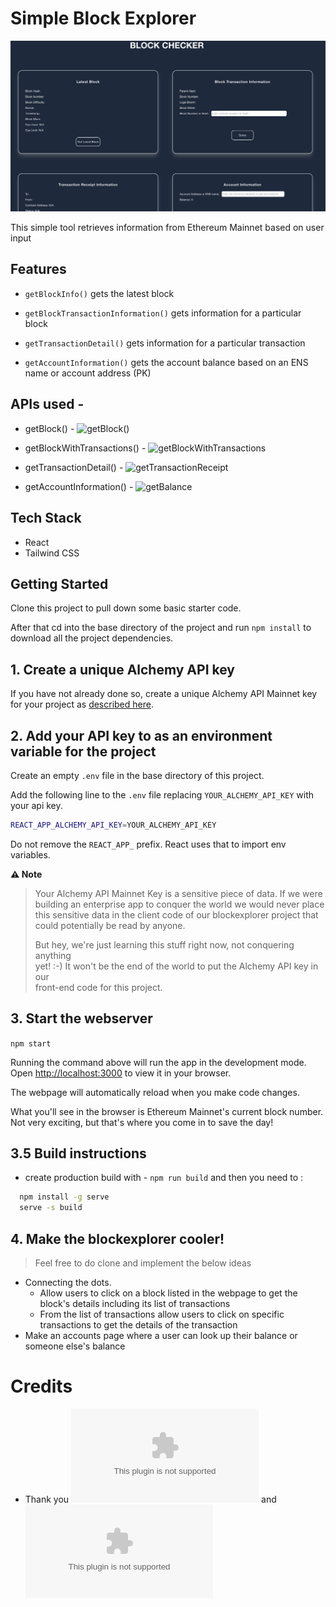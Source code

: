 # Simple Block Explorer

![alt text](image.png)

This simple tool retrieves information from Ethereum Mainnet based on user input

## Features

- `getBlockInfo()` gets the latest block

- `getBlockTransactionInformation()` gets information for a particular block

- `getTransactionDetail()` gets information for a particular transaction

- `getAccountInformation()` gets the account balance based on an ENS name or account address (PK)

## APIs used -

- getBlock() - ![getBlock()](https://docs.alchemy.com/reference/sdk-getblock)

- getBlockWithTransactions() - ![getBlockWithTransactions](https://docs.alchemy.com/reference/sdk-getblockwithtransactions)

- getTransactionDetail() - ![getTransactionReceipt](https://docs.alchemy.com/reference/sdk-gettransactionreceipt)

- getAccountInformation() - ![getBalance](https://docs.alchemy.com/reference/sdk-getbalance)

## Tech Stack

- React
- Tailwind CSS

## Getting Started

Clone this project to pull down some basic starter code.

After that cd into the base directory of the project and run `npm install` to download all the project dependencies.

## 1. Create a unique Alchemy API key

If you have not already done so, create a unique Alchemy API Mainnet key
for your project as [described here](https://docs.alchemy.com/reference/api-overview?a=eth-bootcamp).

## 2. Add your API key to as an environment variable for the project

Create an empty `.env` file in the base directory of this project.

Add the following line to the `.env` file replacing `YOUR_ALCHEMY_API_KEY` with your api key.

```sh
REACT_APP_ALCHEMY_API_KEY=YOUR_ALCHEMY_API_KEY
```

Do not remove the `REACT_APP_` prefix. React uses that to import env variables.

**⚠️ Note**

> Your Alchemy API Mainnet Key is a sensitive piece of data. If we were\
> building an enterprise app to conquer the world we would never place\
> this sensitive data in the client code of our blockexplorer project that\
> could potentially be read by anyone.
>
> But hey, we're just learning this stuff right now, not conquering anything\
> yet! :-) It won't be the end of the world to put the Alchemy API key in our\
> front-end code for this project.

## 3. Start the webserver

`npm start`

Running the command above will run the app in the development mode. Open [http://localhost:3000](http://localhost:3000) to view it in your browser.

The webpage will automatically reload when you make code changes.

What you'll see in the browser is Ethereum Mainnet's current block number. Not very exciting, but that's where you come in to save the day!

## 3.5 Build instructions

- create production build with - `npm run build` and then you need to :

```zsh
  npm install -g serve
  serve -s build
```

## 4. Make the blockexplorer cooler!

> Feel free to do clone and implement the below ideas

- Connecting the dots.
  - Allow users to click on a block listed in the webpage to get the block's details including its list of transactions
  - From the list of transactions allow users to click on specific transactions to get the details of the transaction
- Make an accounts page where a user can look up their balance or someone else's balance

# Credits

- Thank you ![Alchemy University](university.alchemy.com) and ![Tailwind CSS](tailwindcss.com)
